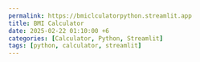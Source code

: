 ```yaml
---
permalink: https://bmiclculatorpython.streamlit.app
title: BMI Calculator
date: 2025-02-22 01:10:00 +6
categories: [Calculator, Python, Streamlit]
tags: [python, calculator, streamlit]
---
```

